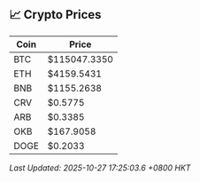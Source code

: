 ## 📈 Crypto Prices

| Coin | Price |
| ---- | ----- |
| BTC | $115047.3350 |
| ETH | $4159.5431 |
| BNB | $1155.2638 |
| CRV | $0.5775 |
| ARB | $0.3385 |
| OKB | $167.9058 |
| DOGE | $0.2033 |

_Last Updated: 2025-10-27 17:25:03.6 +0800 HKT_